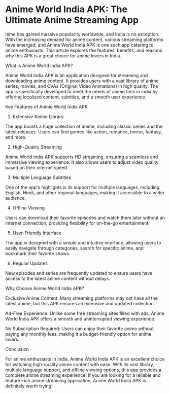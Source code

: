 # Anime World India APK: The Ultimate Anime Streaming App

nime has gained massive popularity worldwide, and India is no exception. With the increasing demand for anime content, various streaming platforms have emerged, and Anime World India APK is one such app catering to anime enthusiasts. This article explores the features, benefits, and reasons why this APK is a great choice for anime lovers in India.

What is Anime World India APK?

Anime World India APK is an application designed for streaming and downloading anime content. It provides users with a vast library of anime series, movies, and OVAs (Original Video Animations) in high quality. The app is specifically developed to meet the needs of anime fans in India by offering localized content, subtitles, and a smooth user experience.

Key Features of Anime World India APK

1. Extensive Anime Library

The app boasts a huge collection of anime, including classic series and the latest releases. Users can find genres like action, romance, horror, fantasy, and more.

2. High-Quality Streaming

Anime World India APK supports HD streaming, ensuring a seamless and immersive viewing experience. It also allows users to adjust video quality based on their internet speed.

3. Multiple Language Subtitles

One of the app's highlights is its support for multiple languages, including English, Hindi, and other regional languages, making it accessible to a wider audience.

4. Offline Viewing

Users can download their favorite episodes and watch them later without an internet connection, providing flexibility for on-the-go entertainment.

5. User-Friendly Interface

The app is designed with a simple and intuitive interface, allowing users to easily navigate through categories, search for specific anime, and bookmark their favorite shows.

6. Regular Updates

New episodes and series are frequently updated to ensure users have access to the latest anime content without delays.

Why Choose Anime World India APK?

Exclusive Anime Content: Many streaming platforms may not have all the latest anime, but this APK ensures an extensive and updated collection.

Ad-Free Experience: Unlike some free streaming sites filled with ads, Anime World India APK offers a smooth and uninterrupted viewing experience.

No Subscription Required: Users can enjoy their favorite anime without paying any monthly fees, making it a budget-friendly option for anime lovers.

Conclusion

For anime enthusiasts in India, Anime World India APK is an excellent choice for watching high-quality anime content with ease. With its vast library, multiple language support, and offline viewing options, this app provides a complete anime streaming experience. If you are looking for a reliable and feature-rich anime streaming application, Anime World India APK is definitely worth trying!
